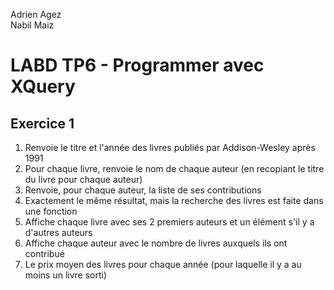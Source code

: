 Adrien Agez <br/>
Nabil Maiz

# LABD TP6 - Programmer avec XQuery

## Exercice 1 

1. Renvoie le titre et l'année des livres publiés par Addison-Wesley après 1991
2. Pour chaque livre, renvoie le nom de chaque auteur (en recopiant le titre du livre pour chaque auteur)
3. Renvoie, pour chaque auteur, la liste de ses contributions
4. Exactement le même résultat, mais  la recherche des livres est faite dans une fonction
5. Affiche chaque livre avec ses 2 premiers auteurs et un élément <et-al/> s'il y a d'autres auteurs
6. Affiche chaque auteur avec le nombre de livres auxquels ils ont contribué
7. Le prix moyen des livres pour chaque année (pour laquelle il y a au moins un livre sorti)


